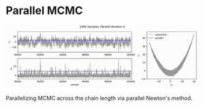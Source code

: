 # Parallel MCMC
![Demo](static/temp.gif)

Parallelizing MCMC across the chain length via parallel Newton's method.
